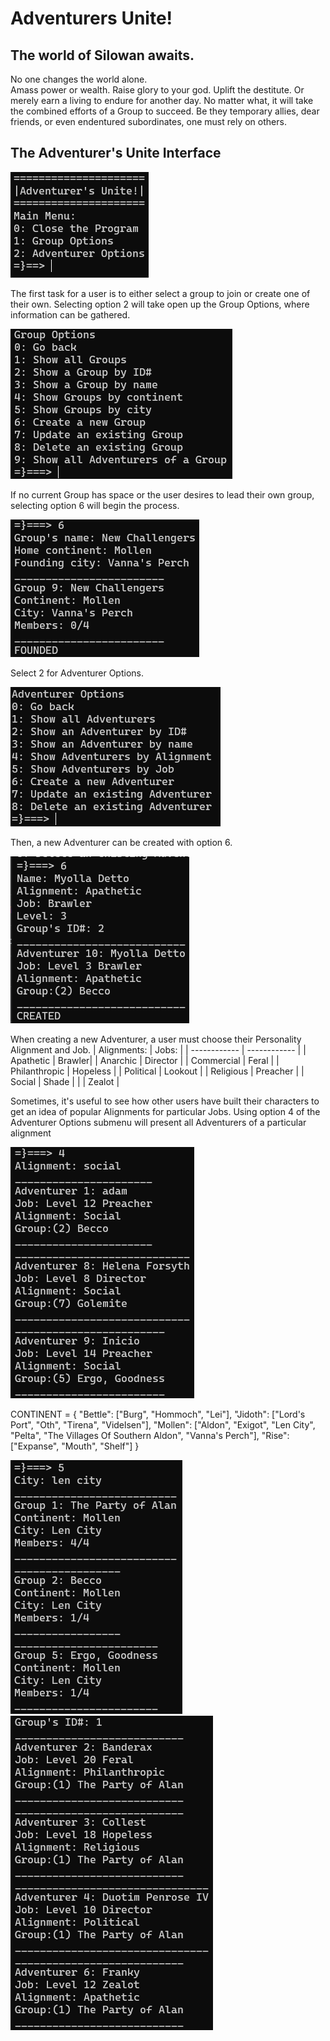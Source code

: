 # Adventurers Unite!
## The world of Silowan awaits.

No one changes the world alone.  
Amass power or wealth.  Raise glory to your god.  Uplift the destitute.  Or merely earn a living to endure for another day.
No matter what, it will take the combined efforts of a Group to succeed.  Be they temporary allies, dear friends, or even endentured subordinates, one must rely on others.

## The Adventurer's Unite Interface
![Main Menu](photos/Main%20Menu.png)

The first task for a user is to either select a group to join or create one of their own. Selecting option 2 will take open up the Group Options, where information can be gathered.

![Group Options](photos/Group%20Options.png)

If no current Group has space or the user desires to lead their own group, selecting option 6 will begin the process.

![Create a Group](photos/Group%20Create.png)

Select 2 for Adventurer Options.

![Adventurer Options](photos/Adventurer%20Options.png)

Then, a new Adventurer can be created with option 6.

![Create an Adventurer](photos/Adventurer%20Create.png)

When creating a new Adventurer, a user must choose their Personality Alignment and Job.
| Alignments: | Jobs: |
| ------------ | ------------ |
| Apathetic | Brawler|
| Anarchic | Director |
| Commercial | Feral |
| Philanthropic | Hopeless |
| Political | Lookout |
| Religious | Preacher |
| Social | Shade |
| | Zealot |

Sometimes, it's useful to see how other users have built their characters to get an idea of popular Alignments for particular Jobs.  Using option 4 of the Adventurer Options submenu will present all Adventurers of a particular alignment

![Adventurer by Alignment](photos/Adventurer%20by%20Alignment.png)

CONTINENT = {
    "Bettle": ["Burg", "Hommoch", "Lei"],
    "Jidoth": ["Lord's Port", "Oth", "Tirena", "Videlsen"],
    "Mollen": ["Aldon", "Exigot", "Len City", "Pelta", "The Villages Of Southern Aldon", "Vanna's Perch"],
    "Rise": ["Expanse", "Mouth", "Shelf"]
}


![Group by City](photos/Group%20by%20City.png)
![Group Members](photos/Group%20Members%20by%20Group%20ID.png)
